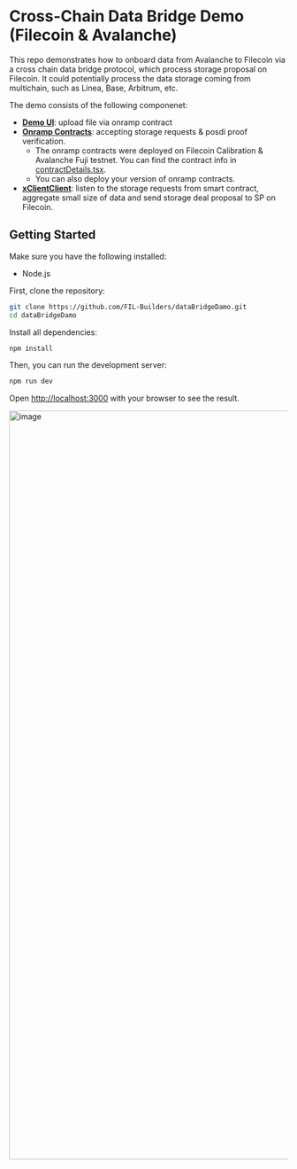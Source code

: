 # Cross-Chain Data Bridge Demo (Filecoin & Avalanche)

This repo demonstrates how to onboard data from Avalanche to Filecoin via a cross chain data bridge protocol, which process storage proposal on Filecoin. It could potentially process the data storage coming from multichain, such as Linea, Base, Arbitrum, etc.

The demo consists of the following componenet:
- **[Demo UI](https://github.com/FIL-Builders/dataBridgeDamo)**: upload file via onramp contract
- **[Onramp Contracts](https://github.com/FIL-Builders/onramp-contracts/)**: accepting storage requests & posdi proof verification.
  -  The onramp contracts were deployed on Filecoin Calibration & Avalanche Fuji testnet. You can find the contract info in [contractDetails.tsx](https://github.com/FIL-Builders/dataBridgeDamo/blob/main/components/contractDetails.tsx).
  - You can also deploy your version of onramp contracts.
- **[xClientClient](https://github.com/FIL-Builders/xchainClient)**: listen to the storage requests from smart contract, aggregate small size of data and send storage deal proposal to SP on Filecoin.

## Getting Started

Make sure you have the following installed:

- Node.js


First, clone the repository:
```bash
git clone https://github.com/FIL-Builders/dataBridgeDamo.git
cd dataBridgeDamo
```

Install all dependencies:
```bash
npm install
```
Then, you can run the development server: 
```bash
npm run dev
```


Open [http://localhost:3000](http://localhost:3000) with your browser to see the result.

<img width="1352" alt="image" src="https://github.com/user-attachments/assets/4a27b709-762b-43ab-a51d-e23cda13ec42" />
